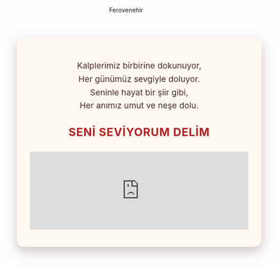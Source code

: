 <!DOCTYPE html>
<html lang="tr">
<head>
<meta charset="UTF-8" />
<meta name="viewport" content="width=device-width, initial-scale=1" />
<title>Ferovenehir - Aşkımızın Hikayesi</title>
<style>
  @import url('https://fonts.googleapis.com/css2?family=Dancing+Script&family=Open+Sans&display=swap');

  body {
    margin: 0;
    background: linear-gradient(135deg, #f0e4d7, #d9bea8);
    font-family: 'Open Sans', sans-serif;
    color: #3c2f2f;
    min-height: 100vh;
    display: flex;
    flex-direction: column;
    align-items: center;
    padding: 20px 10px 50px;
  }
  header {
    font-family: 'Dancing Script', cursive;
    font-size: 3rem;
    margin-bottom: 25px;
    color: #6b3a3a;
    text-shadow: 1px 1px 3px #b9996e;
  }
  main {
    width: 100%;
    max-width: 650px;
    background: #fff8f0;
    border-radius: 15px;
    padding: 30px 30px 40px;
    box-shadow: 0 10px 25px rgba(107, 58, 58, 0.3);
    text-align: center;
  }
  .poem {
    font-size: 1.2rem;
    line-height: 1.6;
    margin-bottom: 30px;
    color: #4b2b2b;
  }
  .love-note {
    font-size: 1.6rem;
    font-weight: bold;
    color: #b22222;
    margin-bottom: 30px;
    letter-spacing: 1px;
  }
  .music {
    margin-top: 15px;
  }
</style>
</head>
<body>

<header>Ferovenehir</header>

<main>
  <section class="poem">
    <p>
      Kalplerimiz birbirine dokunuyor,<br />
      Her günümüz sevgiyle doluyor.<br />
      Seninle hayat bir şiir gibi,<br />
      Her anımız umut ve neşe dolu.
    </p>
  </section>

  <div class="love-note">
    SENİ SEVİYORUM DELİM
  </div>

  <section class="music">
    <iframe width="100%" height="180" src="https://www.youtube.com/embed/fKwr3i2iQQI?autoplay=0&loop=1&playlist=fKwr3i2iQQI" 
    frameborder="0" allow="autoplay; encrypted-media" allowfullscreen></iframe>
  </section>
</main>

</body>
</html>
